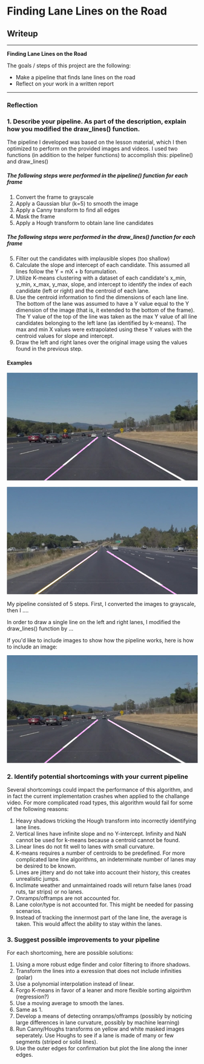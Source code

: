 # **Finding Lane Lines on the Road** 

## Writeup

---

**Finding Lane Lines on the Road**

The goals / steps of this project are the following:
* Make a pipeline that finds lane lines on the road
* Reflect on your work in a written report


[//]: # (Image References)

[image1]: ./solidWhiteCurve.jpg "Example from Video 1"
[image2]: ./solidYellowLeft.jpg "Example from Video 2"

---

### Reflection

### 1. Describe your pipeline. As part of the description, explain how you modified the draw_lines() function.

The pipeline I developed was based on the lesson material, which I then optimized to perform on the provided images and videos. I used two functions (in addition to the helper functions) to accomplish this: pipeline() and draw_lines()


##### The following steps were performed in the pipeline() function for each frame

1. Convert the frame to grayscale
2. Apply a Gaussian blur (k=5) to smooth the image
3. Apply a Canny transform to find all edges
3. Mask the frame
4. Apply a Hough transform to obtain lane line candidates

##### The following steps were performed in the draw_lines() function for each frame
5. Filter out the candidates with implausible slopes (too shallow)
6. Calculate the slope and intercept of each candidate. This assumed all lines follow the Y = mX + b forumulation.
7. Utilize K-means clustering with a dataset of each candidate's x_min, y_min, x_max, y_max, slope, and intercept to identify the index of each candidate (left or right) and the centroid of each lane.
8. Use the centroid information to find the dimensions of each lane line. The bottom of the lane was assumed to have a Y value equal to the Y dimension of the image (that is, it extended to the bottom of the frame). The Y value of the top of the line was taken as the max Y value of all line candidates belonging to the left lane (as identified by k-means). The max and min X values were extrapolated using these Y values with the centroid values for slope and intercept.
9. Draw the left and right lanes over the original image using the values found in the previous step.

#### Examples

![alt text][image1]

![alt text][image2]

My pipeline consisted of 5 steps. First, I converted the images to grayscale, then I .... 

In order to draw a single line on the left and right lanes, I modified the draw_lines() function by ...

If you'd like to include images to show how the pipeline works, here is how to include an image: 

![alt text][image1]


### 2. Identify potential shortcomings with your current pipeline

Several shortcomings could impact the performance of this algorithm, and in fact the current implementation crashes when applied to the challange video. For more complicated road types, this algorithm would fail for some of the following reasons:

1. Heavy shadows tricking the Hough transform into incorrectly identifying lane lines.
2. Vertical lines have infinite slope and no Y-intercept. Infinity and NaN cannot be used for k-means because a centroid cannot be found.
3. Linear lines do not fit well to lanes with small curvature.
4. K-means requires a number of centroids to be predefined. For more complicated lane line algorithms, an indeterminate number of lanes may be desired to be known.
5. Lines are jittery and do not take into account their history, this creates unrealistic jumps.
6. Inclimate weather and unmaintained roads will return false lanes (road ruts, tar strips) or no lanes.
7. Onramps/offramps are not accounted for.
8. Lane color/type is not accounted for. This might be needed for passing scenarios. 
9. Instead of tracking the innermost part of the lane line, the average is taken. This would affect the ability to stay within the lanes.

### 3. Suggest possible improvements to your pipeline

For each shortcoming, here are possible solutions:

1. Using a more robust edge finder and color filtering to ifnore shadows.
2. Transform the lines into a exression that does not include infinities (polar)
3. Use a polynomial interpolation instead of linear.
4. Forgo K-means in favor of a leaner and more flexible sorting algoirthm (regression?)
5. Use a moving average to smooth the lanes.
6. Same as 1.
7. Develop a means of detecting onramps/offramps (possibly by noticing large differences in lane curvature, possibly by machine learning)
8. Run Canny/Houghs transforms on yellow and white masked images seperately. Use Houghs to see if a lane is made of many or few segments (striped or solid lines).
9. Use the outer edges for confirmation but plot the line along the inner edges.